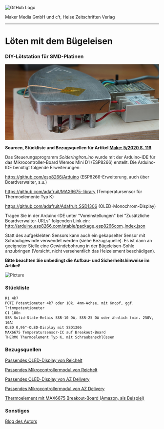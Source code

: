 ![GitHub Logo](http://www.heise.de/make/icons/make_logo.png)

Maker Media GmbH und c't, Heise Zeitschriften Verlag

***

# Löten mit dem Bügeleisen

### DIY-Lötstation für SMD-Platinen

![Picture](https://github.com/MakeMagazinDE/Loeten-mit-dem-Buegeleisen/blob/master/aufm.JPG)

**Sourcen, Stückliste und Bezugsquellen für Artikel [Make: 5/2020 S. 116](https://shop.heise.de/katalog/make-5-2020)**

Das Steuerungsprogramm *SolderingIron.ino* wurde mit der Arduino-IDE für das Mikrocontroller-Board Wemos Mini D1 (ESP8266) erstellt. Die Arduino-IDE benötigt folgende Erweiterungen:

https://github.com/esp8266/Arduino (ESP8266-Erweiterung, auch über Boardverwalter, s.u.)

https://github.com/adafruit/MAX6675-library (Temperatursensor für Thermoelemente Typ K)

https://github.com/adafruit/Adafruit_SSD1306 (OLED-Monochrom-Display)

Tragen Sie in der Arduino-IDE unter "Voreinstellungen" bei "Zusätzliche Boardverwalter-URLs" folgenden Link ein: http://arduino.esp8266.com/stable/package_esp8266com_index.json

Statt des aufgeklebten Sensors kann auch ein gekapselter Sensor mit Schraubgewinde verwendet werden (siehe Bezugsquelle). Es ist dann an geeigneter Stelle eine Gewindebohrung in der Bügeleisen-Sohle anzubringen (Vorsicht, nicht versehentlich das Heizelement beschädigen).

**Bitte beachten Sie unbedingt die Aufbau- und Sicherheitshinweise im Artikel!**

![Picture](https://github.com/MakeMagazinDE/Loeten-mit-dem-Buegeleisen/blob/master/Bügeleisen_Platine_Schematics.jpg)

### Stückliste
 
    R1 4k7
    POTI Potentiometer 4k7 oder 10k, 4mm-Achse, mit Knopf, ggf. Trimmpotentiometer
    C1 100n
    SSR Solid-State-Relais SSR-10 DA, SSR-25 DA oder ähnlich (min. 250V, 10A)
    OLED 0,96"-OLED-Display mit SSD1306 
    MAX6675 Temperatursensor-IC auf Breakout-Board
    THERMO Thermoelement Typ K, mit Schraubanschlüssen

### Bezugsquellen
    
[Passendes OLED-Display von Reichelt](https://www.reichelt.de/entwicklerboards-display-0-96-oled-display-ssd1306-debo-oled2-0-96-p266107.html)

[Passendes Mikrocontrollermodul von Reichelt](https://www.reichelt.de/d1-mini-esp8266-v3-0-d1-mini-p253978.html)

[Passendes OLED-Display von AZ Delivery](https://www.az-delivery.de/products/0-96zolldisplay)

[Passendes Mikrocontrollermodul von AZ Delivery](https://www.az-delivery.de/products/d1-mini)

[Thermoelement mit MAX6675 Breakout-Board (Amazon, als Beispiel)](https://www.amazon.de/Interface-Thermocouple-Temperature-0%C2%B0C-1024%C2%B0C-Compatible/dp/B073FNJDXW/ref=sr_1_1)

### Sonstiges

[Blog des Autors](https://www.makermoekoe.net/post/maker-moekoe-s-kind-of-soldering-iron)
